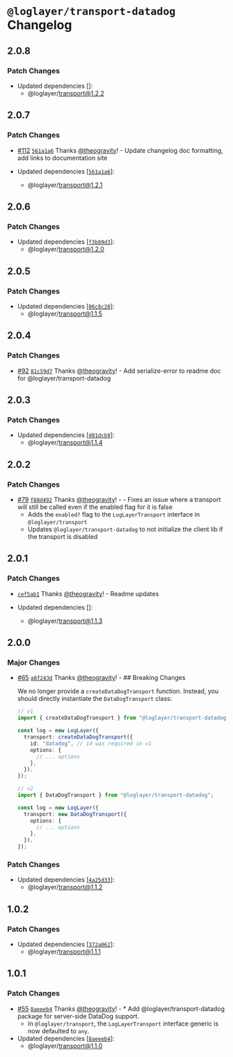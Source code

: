# `@loglayer/transport-datadog` Changelog

## 2.0.8

### Patch Changes

- Updated dependencies []:
  - @loglayer/transport@1.2.2

## 2.0.7

### Patch Changes

- [#112](https://github.com/loglayer/loglayer/pull/112) [`561a1a6`](https://github.com/loglayer/loglayer/commit/561a1a64e0f386100bcf4a01fb6375df6e6e72d5) Thanks [@theogravity](https://github.com/theogravity)! - Update changelog doc formatting, add links to documentation site

- Updated dependencies [[`561a1a6`](https://github.com/loglayer/loglayer/commit/561a1a64e0f386100bcf4a01fb6375df6e6e72d5)]:
  - @loglayer/transport@1.2.1

## 2.0.6

### Patch Changes

- Updated dependencies [[`f3b89d3`](https://github.com/loglayer/loglayer/commit/f3b89d3c77da9fe4a4f981aca334145b735d9466)]:
  - @loglayer/transport@1.2.0

## 2.0.5

### Patch Changes

- Updated dependencies [[`06c8c20`](https://github.com/loglayer/loglayer/commit/06c8c207a569d6e7e6b66cc96abed8a7365bcfac)]:
  - @loglayer/transport@1.1.5

## 2.0.4

### Patch Changes

- [#92](https://github.com/loglayer/loglayer/pull/92) [`81c59d7`](https://github.com/loglayer/loglayer/commit/81c59d7bae68dd3f690d0d8d277bcba7c0414dc1) Thanks [@theogravity](https://github.com/theogravity)! - Add serialize-error to readme doc for @loglayer/transport-datadog

## 2.0.3

### Patch Changes

- Updated dependencies [[`d01dcb9`](https://github.com/loglayer/loglayer/commit/d01dcb91517ed1cb2b425799ab3432d36721bf46)]:
  - @loglayer/transport@1.1.4

## 2.0.2

### Patch Changes

- [#79](https://github.com/loglayer/loglayer/pull/79) [`f88d492`](https://github.com/loglayer/loglayer/commit/f88d49216706663c868f695e21bafab8bb8c745b) Thanks [@theogravity](https://github.com/theogravity)! - - Fixes an issue where a transport will still be called even if the enabled flag for it is false
  - Adds the `enabled?` flag to the `LogLayerTransport` interface in `@loglayer/transport`
  - Updates `@loglayer/transport-datadog` to not initialize the client lib if the transport is disabled

## 2.0.1

### Patch Changes

- [`cef5ab1`](https://github.com/loglayer/loglayer/commit/cef5ab1d5013c0759c5d344ef7ad0084f9698b2f) Thanks [@theogravity](https://github.com/theogravity)! - Readme updates

- Updated dependencies []:
  - @loglayer/transport@1.1.3

## 2.0.0

### Major Changes

- [#65](https://github.com/loglayer/loglayer/pull/65) [`a8f243d`](https://github.com/loglayer/loglayer/commit/a8f243d5c60c1deb2d5ce3ae134b797523008316) Thanks [@theogravity](https://github.com/theogravity)! - ## Breaking Changes

  We no longer provide a `createDataDogTransport` function. Instead, you should directly instantiate the `DataDogTransport` class:

  ```typescript
  // v1
  import { createDataDogTransport } from "@loglayer/transport-datadog";

  const log = new LogLayer({
    transport: createDataDogTransport({
      id: "datadog", // id was required in v1
      options: {
        // ... options
      },
    }),
  });

  // v2
  import { DataDogTransport } from "@loglayer/transport-datadog";

  const log = new LogLayer({
    transport: new DataDogTransport({
      options: {
        // ... options
      },
    }),
  });
  ```

### Patch Changes

- Updated dependencies [[`4a25d33`](https://github.com/loglayer/loglayer/commit/4a25d33ced2b5b1596a05b24adfcce26ab991a1f)]:
  - @loglayer/transport@1.1.2

## 1.0.2

### Patch Changes

- Updated dependencies [[`372a062`](https://github.com/loglayer/loglayer/commit/372a062138ffd4768a798180f02f3e9705842f0a)]:
  - @loglayer/transport@1.1.1

## 1.0.1

### Patch Changes

- [#55](https://github.com/loglayer/loglayer/pull/55) [`8aeeeb4`](https://github.com/loglayer/loglayer/commit/8aeeeb46a754a53235ed26a9cea9186a5477fce2) Thanks [@theogravity](https://github.com/theogravity)! - \* Add @loglayer/transport-datadog package for server-side DataDog support.
  - In `@loglayer/transport`, the `LogLayerTransport` interface generic is now defaulted to `any`.
- Updated dependencies [[`8aeeeb4`](https://github.com/loglayer/loglayer/commit/8aeeeb46a754a53235ed26a9cea9186a5477fce2)]:
  - @loglayer/transport@1.1.0
